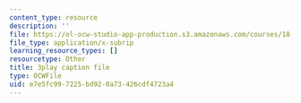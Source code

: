 ```yaml
---
content_type: resource
description: ''
file: https://ol-ocw-studio-app-production.s3.amazonaws.com/courses/18-01sc-single-variable-calculus-fall-2010/e7e5fc997225bd920a73426cdf4723a4_1RLctDS2hUQ.srt
file_type: application/x-subrip
learning_resource_types: []
resourcetype: Other
title: 3play caption file
type: OCWFile
uid: e7e5fc99-7225-bd92-0a73-426cdf4723a4
---
```

